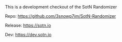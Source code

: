 This is a development checkout of the SotN Randomizer

Repo: https://github.com/3snowp7im/SotN-Randomizer

Release: https://sotn.io

Dev: https://dev.sotn.io
